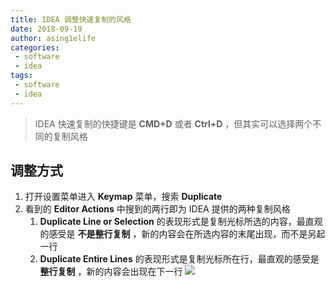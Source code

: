 ```yaml
---
title: IDEA 调整快速复制的风格
date: 2018-09-19
author: asing1elife
categories:
 - software
 - idea
tags:
 - software
 - idea
---
```

> IDEA 快速复制的快捷键是 **CMD+D** 或者 **Ctrl+D** ，但其实可以选择两个不同的复制风格  

## 调整方式
1. 打开设置菜单进入 **Keymap** 菜单，搜索 **Duplicate**
2. 看到的 **Editor Actions** 中搜到的两行即为 IDEA 提供的两种复制风格
	1. **Duplicate Line or Selection** 的表现形式是复制光标所选的内容，最直观的感受是 **不是整行复制** ，新的内容会在所选内容的末尾出现，而不是另起一行
	2. **Duplicate Entire Lines** 的表现形式是复制光标所在行，最直观的感受是 **整行复制** ，新的内容会出现在下一行
![](http://asing1elife.com/sources/images/E60F6C1B-BD03-449F-86F0-80E0235D5140.png)